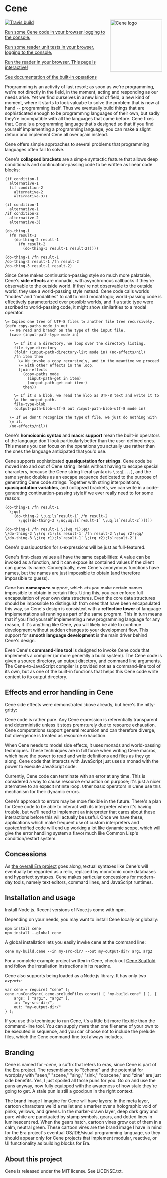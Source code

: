 # Cene

<img title="Cene logo" width="166" height="166" src="https://era-platform.github.io/cene/notes/logo/cene-logo-rough-small.png" align="right">

[![Travis build](https://travis-ci.org/era-platform/cene.svg?branch=master)](https://travis-ci.org/era-platform/cene)

[Run some Cene code in your browser, logging to the console.](https://era-platform.github.io/era-cene/demos/cene.html)

[Run some reader unit tests in your browser, logging to the console.](https://era-platform.github.io/cene/demos/unit-tests.html)

[Run the reader in your browser. This page is interactive!](https://era-platform.github.io/cene/demos/reader.html)

[See documentation of the built-in operations](https://cene.readthedocs.io/en/latest/)

Programming is an activity of last resort; as soon as we're programming, we're not directly in the field, in the moment, acting and responding as our needs arise. Yet we find ourselves in a new kind of field, a new kind of moment, where it starts to look valuable to solve the problem that is now at hand -- programming itself. Thus we eventually build things that are sophisticated enough to be programming languages of their own, but sadly they're incompatible with all the languages that came before. Cene fixes that. Cene is a programming language that's designed so that if you find yourself implementing a programming language, you can make a slight detour and implement Cene all over again instead.

Cene offers simple approaches to several problems that programming languages often fail to solve.

Cene's **collapsed brackets** are a simple syntactic feature that allows deep conditionals and continuation-passing code to be written as linear code blocks:

```
(if condition-1
  alternative-1
  (if condition-2
    alternative-2
    alternative-3))

(if condition-1
  alternative-1
/if condition-2
  alternative-2
  alternative-3)

(do-thing-1
  (fn result-1
    (do-thing-2 result-1
      (fn result-2
        (do-thing-3 result-1 result-2)))))

(do-thing-1 /fn result-1
/do-thing-2 result-1 /fn result-2
/do-thing-3 result-1 result-2)
```

Since Cene makes continuation-passing style so much more palatable, Cene's **side effects** are monadic, with asynchronous callbacks if they're observable to the outside world. If they're not observable to the outside world, they use a world-passing style instead. Cene code calls worlds "modes" and "modalities" to call to mind modal logic; world-passing code is effectively parameterized over possible worlds, and if a static type were ascribed to world-passing code, it might show similarities to a modal operator.

```
\= Copies one tree of UTF-8 files to another file tree recursively.
(defn copy-paths mode in out
  \= We read and branch on the type of the input file.
  (case (input-path-type mode in)
    
    \= If it's a directory, we loop over the directory listing.
    file-type-directory
    (foldr (input-path-directory-list mode in) (no-effects/nil)
    /fn item then
      \= We invoke a copy recursively, and in the meantime we proceed
      \= with other effects in the loop.
      (join-effects
        (copy-paths mode
          (input-path-get in item)
          (output-path-get out item))
        then))
    
    \= If it's a blob, we read the blob as UTF-8 text and write it to
    \= the output path.
    file-type-blob
    (output-path-blob-utf-8 out /input-path-blob-utf-8 mode in)
    
  \= If we don't recognize the type of file, we just do nothing with
  \= it.
  /no-effects/nil))
```

Cene's **homoiconic syntax** and **macro support** mean the built-in operators of the language don't look particularly better than the user-defined ones. This means you can focus on the operations you actually use rather than the ones the language anticipated that you'd use.

Cene supports sophisticated **quasiquotation for strings**. Cene code be moved into and out of Cene string literals without having to escape special characters, because the Cene string literal syntax is `\;qq[...]`, and the same syntax doubles as an escape sequence dedicated to the purpose of generating Cene code strings. Together with string interpolations, **quasiquotation variables**, and collapsed brackets, we can write in a code-generating continuation-passing style if we ever really need to for some reason:

```
(do-thing-1 /fn result-1
  \;qq[
    (do-thing-2 \;uq;ls`result-1` /fn result-2
      \;qq[(do-thing-3 \;uq;uq;ls`result-1` \;uq;ls`result-2`)])])

(do-thing-1 /fn result-1 \;(wq r1);qq/
\/do-thing-2 \;(rq r1);ls`result-1` /fn result-2 \;(wq r2);qq/
\/do-thing-3 \;(rq r1);ls`result-1` \;(rq r2);ls`result-2`)
```

Cene's quasiquotation for s-expressions will be just as full-featured.

Cene's first-class values all have the same capabilities: A value can be invoked as a function, and it can expose its contained values if the client can guess its name. Conceptually, even Cene's anonymous functions have names, but the names are just impossible to obtain (and therefore impossible to guess).

Cene has **namespace** support, which lets you make certain names impossible to obtain in certain files. Using this, you can enforce full encapsulation of your own data structures. Even the core data structures should be impossible to distinguish from ones that have been encapsulated this way, so Cene's design is consistent with a **reflective tower** of language implementations all running as part of the same program. This in turn means that if you find yourself implementing a new programming language for any reason, if it's anything like Cene, you will likely be able to continue development without sudden changes to your development flow. This support for **smooth language development** is the main driver behind Cene's design.

Even Cene's **command-line tool** is designed to invoke Cene code that implements a compiler (or more generally a build system). The Cene code is given a source directory, an output directory, and command line arguments. The Cene-to-JavaScript compiler is provided not as a command-line tool of its own, but as one of the built-in functions that helps this Cene code write content to its output directory.

## Effects and error handling in Cene

Cene side effects were demonstrated above already, but here's the nitty-gritty:

Cene code is rather pure. Any Cene expression is referentially transparent and deterministic unless it stops prematurely due to resource exhaustion. Cene computations support general recursion and can therefore diverge, but divergence is treated as resource exhaustion.

When Cene needs to model side effects, it uses monads and world-passing techniques. These techniques are in full force when writing Cene macros, which have the power to read and write definitions and files as they go along. Cene code that interacts with JavaScript just uses a monad with the power to execute JavaScript code.

Currently, Cene code can terminate with an error at any time. This is considered a way to cause resource exhaustion on purpose; it's just a nicer alternative to an explicit infinite loop. Other basic operators in Cene use this mechanism for their dynamic errors.

Cene's approach to errors may be more flexible in the future. There's a plan for Cene code to be able to interact with its interpreter when it's having trouble, but we'll need to implement an interpreter that cares about these interactions before this will actually be useful. Once we have these, applications which make frequent use of custom interpreters and quoted/reified code will end up working a lot like dynamic scope, which will give the error handling system a flavor much like Common Lisp's condition/restart system.

## Concessions

As [the overall Era project](https://github.com/era-platform/era) goes along, textual syntaxes like Cene's will eventually be regarded as a relic, replaced by monotonic code databases and hypertext syntaxes. Cene makes particular concessions for modern-day tools, namely text editors, command lines, and JavaScript runtimes.

## Installation and usage

Install Node.js. Recent versions of Node.js come with npm.

Depending on your needs, you may want to install Cene locally or globally:

```
npm install cene
npm install --global cene
```

A global installation lets you easily invoke cene at the command line:

```
cene my-build.cene --in my-src-dir/ --out my-output-dir/ arg1 arg2
```

For a complete example project written in Cene, check out [Cene Scaffold](https://github.com/era-platform/cene-scaffold) and follow the installation instructions in its readme.

Cene also supports being loaded as a Node.js library. It has only two exports:

```
var cene = require( "cene" );
cene.runCeneSync( cene.preludeFiles.concat( [ "my-build.cene" ] ), {
    args: [ "arg1", "arg2" ],
    in: "my-src-dir/",
    out: "my-output-dir/"
} );
```

If you use this technique to run Cene, it's a little bit more flexible than the command-line tool. You can supply more than one filename of your own to be executed in sequence, and you can choose not to include the prelude files, which the Cene command-line tool always includes.

## Branding

Cene is named for _-cene_, a suffix that refers to eras, since Cene is part of [the Era project](https://github.com/era-platform/era). The resemblance to "Scheme" and the potential for wordplay with "seen," "scene," "sing," "sink," "obscene," and "zine" are just side benefits. Yes, I just spoiled all those puns for you. Go on and use the puns anyway, now fully equipped with the awareness of how stale they're going to get. A stale pun is still a good pun in the right context.

The brand image I imagine for Cene will have layers: In the meta layer, cartoon characters weild a mallet and a marker over a holographic void of pinks, yellows, and greens. In the marker-drawn layer, deep dark gray and pure white are punctuated by stamp symbols, gears, and dotted lines in luminescent red. When the gears hatch, cartoon vines grow out of them in a calm, neutral green. These cartoon vines are the brand image I have in mind for the Era project's eventual OS/IDE/visual programming language, so they should appear only for Cene projects that implement modular, reactive, or UI functionality as building blocks for Era.

## About this project

Cene is released under the MIT license. See LICENSE.txt.
